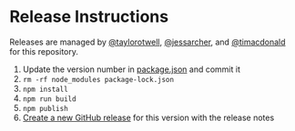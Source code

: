 # Release Instructions

Releases are managed by [@taylorotwell](https://github.com/taylorotwell), [@jessarcher](https://github.com/jessarcher), and [@timacdonald](https://github.com/timacdonald) for this repository.

1. Update the version number in [package.json](./package.json) and commit it
2. `rm -rf node_modules package-lock.json`
3. `npm install`
4. `npm run build`
5. `npm publish`
6. [Create a new GitHub release](https://github.com/laravel/vite-plugin/releases/new) for this version with the release notes
